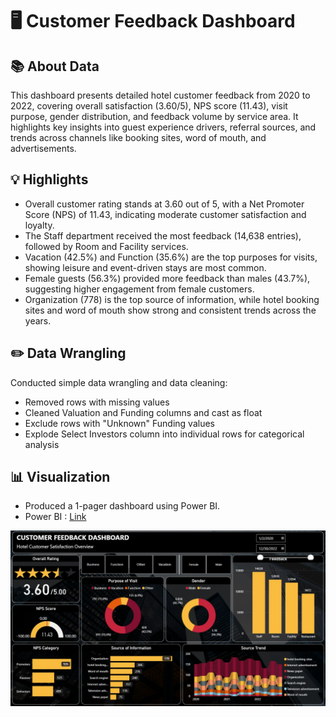 # 🖥️ Customer Feedback Dashboard

## 📚 About Data
This dashboard presents detailed hotel customer feedback from 2020 to 2022, covering overall satisfaction (3.60/5), NPS score (11.43), visit purpose, gender distribution, and feedback volume by service area. It highlights key insights into guest experience drivers, referral sources, and trends across channels like booking sites, word of mouth, and advertisements.

## 💡 Highlights

- Overall customer rating stands at 3.60 out of 5, with a Net Promoter Score (NPS) of 11.43, indicating moderate customer satisfaction and loyalty.
- The Staff department received the most feedback (14,638 entries), followed by Room and Facility services.
- Vacation (42.5%) and Function (35.6%) are the top purposes for visits, showing leisure and event-driven stays are most common.
- Female guests (56.3%) provided more feedback than males (43.7%), suggesting higher engagement from female customers.
- Organization (778) is the top source of information, while hotel booking sites and word of mouth show strong and consistent trends across the years.

## ✏️ Data Wrangling
Conducted simple data wrangling and data cleaning:

- Removed rows with missing values
- Cleaned Valuation and Funding columns and cast as float
- Exclude rows with "Unknown" Funding values
- Explode Select Investors column into individual rows for categorical analysis

## 📊 Visualization
- Produced a 1-pager dashboard using Power BI.
- Power BI : [Link](https://app.powerbi.com/view?r=eyJrIjoiZGRlZjI3MWYtMDU0Ny00YTY0LWJjMGItYTdiOGY3MjUxYjcyIiwidCI6ImFjZWQ1ODNlLTRhM2ItNDJkZS05ZTQ0LTRlNWFmYTk5Yjk4YSIsImMiOjEwfQ%3D%3D)

![Customer Feedback](./Customer-Feedback.jpg)
